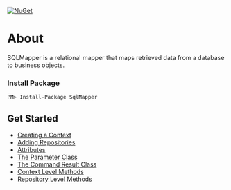 [![NuGet](https://img.shields.io/nuget/v/SqlMapper.svg)](https://www.nuget.org/packages/SqlMapper/)

# About
SQLMapper is a relational mapper that maps retrieved data from a database to business objects.

### Install Package
```
PM> Install-Package SqlMapper
```

## Get Started
* [Creating a Context](https://github.com/AndrewFahmy/SqlMapper/tree/master/docs/context.md)
* [Adding Repositories](https://github.com/AndrewFahmy/SqlMapper/tree/master/docs/creating_repositories.md)
* [Attributes](https://github.com/AndrewFahmy/SqlMapper/blob/master/docs/mapping_attribute.md)
* [The Parameter Class](https://github.com/AndrewFahmy/SqlMapper/blob/master/docs/parameter.md)
* [The Command Result Class](https://github.com/AndrewFahmy/SqlMapper/blob/master/docs/command_result.md)
* [Context Level Methods](https://github.com/AndrewFahmy/SqlMapper/tree/master/docs/context_methods.md)
* [Repository Level Methods](https://github.com/AndrewFahmy/SqlMapper/tree/master/docs/repository_methods.md)
